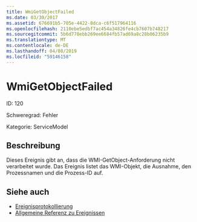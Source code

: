 ```yaml
---
title: WmiGetObjectFailed
ms.date: 03/30/2017
ms.assetid: 676691b5-705e-4422-8dca-c6f517964116
ms.openlocfilehash: 2110ebe5edbf7ac454a34826fe4cb7607b748217
ms.sourcegitcommit: 5b6d778ebb269ee6684fb57ad69a8c28b06235b9
ms.translationtype: MT
ms.contentlocale: de-DE
ms.lasthandoff: 04/08/2019
ms.locfileid: "59146158"
---
```

# <a name="wmigetobjectfailed"></a>WmiGetObjectFailed
ID: 120  
  
 Schweregrad: Fehler  
  
 Kategorie: ServiceModel  
  
## <a name="description"></a>Beschreibung  
 Dieses Ereignis gibt an, dass die WMI-GetObject-Anforderung nicht verarbeitet wurde. Das Ereignis listet das WMI-Objekt, die Ausnahme, den Prozessnamen und die Prozess-ID auf.  
  
## <a name="see-also"></a>Siehe auch

- [Ereignisprotokollierung](../../../../../docs/framework/wcf/diagnostics/event-logging/index.md)
- [Allgemeine Referenz zu Ereignissen](../../../../../docs/framework/wcf/diagnostics/event-logging/events-general-reference.md)
